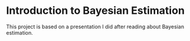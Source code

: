 # Introduction to Bayesian Estimation
This project is based on a presentation I did after reading about Bayesian estimation.
